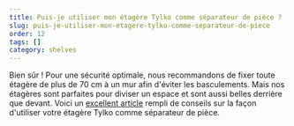 ```yaml
---
title: Puis-je utiliser mon étagère Tylko comme séparateur de pièce ?
slug: puis-je-utiliser-mon-etagere-tylko-comme-separateur-de-piece
order: 12
tags: []
category: shelves
---
```


Bien sûr ! Pour une sécurité optimale, nous recommandons de fixer toute étagère de plus de 70 cm à un mur afin d'éviter les basculements. Mais nos étagères sont parfaites pour diviser un espace et sont aussi belles derrière que devant. Voici un [excellent article](https://tips.tylko.com/en/articles/1918374-une-etagere-tylko-comme-separateur-de-piece) rempli de conseils sur la façon d'utiliser votre étagère Tylko comme séparateur de pièce.
